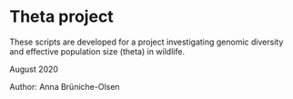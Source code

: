 # Theta project
These scripts are developed for a project investigating genomic diversity and effective population size (theta) in wildlife.

August 2020

Author: Anna Brüniche-Olsen
